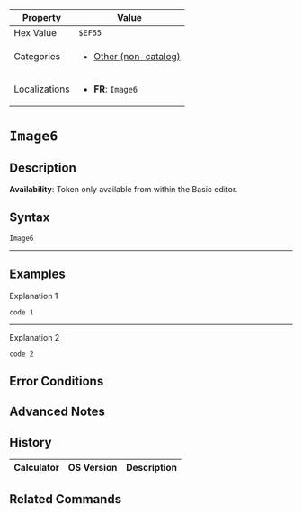 | Property      | Value |
|---------------|-------|
| Hex Value     | `$EF55`|
| Categories    | <ul><li>[Other (non-catalog)](<../categories/Other (non-catalog).md>)</li></ul> |
| Localizations | <ul><li><b>FR</b>: `Image6`</li></ul> |

# `Image6`

## Description



<b>Availability</b>: Token only available from within the Basic editor.

## Syntax
`Image6`

<hr>

## Examples

Explanation 1
```ti-basic
code 1
```
---
Explanation 2
```ti-basic
code 2
```

## Error Conditions


## Advanced Notes


## History
| Calculator | OS Version | Description |
|------------|------------|-------------|


## Related Commands

    